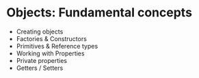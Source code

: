 # Objects: Fundamental concepts
- Creating objects
- Factories & Constructors
- Primitives & Reference types
- Working with Properties
- Private properties
- Getters / Setters

